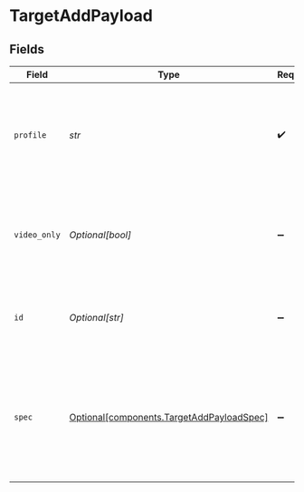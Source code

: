 # TargetAddPayload


## Fields

| Field                                                                                                              | Type                                                                                                               | Required                                                                                                           | Description                                                                                                        | Example                                                                                                            |
| ------------------------------------------------------------------------------------------------------------------ | ------------------------------------------------------------------------------------------------------------------ | ------------------------------------------------------------------------------------------------------------------ | ------------------------------------------------------------------------------------------------------------------ | ------------------------------------------------------------------------------------------------------------------ |
| `profile`                                                                                                          | *str*                                                                                                              | :heavy_check_mark:                                                                                                 | Name of transcoding profile that should be sent. Use<br/>"source" for pushing source stream data<br/>              | 720p0                                                                                                              |
| `video_only`                                                                                                       | *Optional[bool]*                                                                                                   | :heavy_minus_sign:                                                                                                 | If true, the stream audio will be muted and only silent<br/>video will be pushed to the target.<br/>               | false                                                                                                              |
| `id`                                                                                                               | *Optional[str]*                                                                                                    | :heavy_minus_sign:                                                                                                 | ID of multistream target object where to push this stream                                                          | PUSH123                                                                                                            |
| `spec`                                                                                                             | [Optional[components.TargetAddPayloadSpec]](../../models/components/targetaddpayloadspec.md)                       | :heavy_minus_sign:                                                                                                 | Inline multistream target object. Will automatically<br/>create the target resource to be used by the created<br/>stream.<br/> |                                                                                                                    |